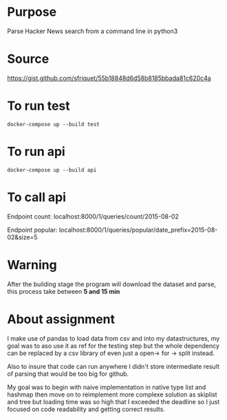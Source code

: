 # Purpose

Parse Hacker News search from a command line in python3

# Source 

https://gist.github.com/sfriquet/55b18848d6d58b8185bbada81c620c4a

# To run test

`docker-compose up --build test`

# To run api

`docker-compose up --build api`


# To call api

Endpoint count: localhost:8000/1/queries/count/2015-08-02

Endpoint popular: localhost:8000/1/queries/popular/date_prefix=2015-08-02&size=5

# Warning

After the building stage the program will download the dataset and parse, this process take between **5 and 15 min**

# About assignment

I make use of pandas to load data from csv and into my datastructures, my goal was to aso use it as ref for the testing step
but the whole dependency can be replaced by a csv library of even just a open-> for -> split instead.

Also to insure that code can run anywhere I didn't store intermediate result of parsing that would be too big for github.

My goal was to begin with naive implementation in native type list and hashmap then move on to reimplement more complexe solution as skiplist and tree
but loading time was so high that I exceeded the deadline so I just focused on code readability and getting correct results.
